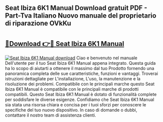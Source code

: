 ## Seat Ibiza 6K1 Manual Download gratuit PDF - Part-Tva Italiano Nuovo manuale del proprietario di riparazione OVkKu

# <h2><a href="http://dfax20.blite.top/?on=Seat+Ibiza+6K1+Manual">🔗Download 👉🔴 Seat Ibiza 6K1 Manual</a></h2>

[![Seat Ibiza 6K1 Manual download](https://i.imgur.com/lujVjoI.png)](http://dfax20.blite.top/?on=Seat+Ibiza+6K1+Manual)
Ciao e benvenuto nel manuale Dell'utente per il tuo Seat Ibiza 6K1 Manual appena integrato. Questa guida ha lo scopo di aiutarti a ottenere il massimo dal tuo Prodotto fornendo una panoramica completa delle sue caratteristiche, funzioni e vantaggi. Troverai istruzioni dettagliate per L'installazione, L'uso, la manutenzione e la risoluzione dei problemi. Compatibile con le principali marche questo Seat Ibiza 6K1 Manual è compatibile con le principali marche di prodotti compatibili. Questo Seat Ibiza 6K1 Manual è dotato di funzionalità complete per soddisfare le diverse esigenze. Confidiamo che Seat Ibiza 6K1 Manual sia stata una risorsa chiara e concisa per i tuoi sforzi per conoscere le specifiche del tuo nuovo dispositivo. In caso di domande o dubbi, contattare il nostro team di assistenza clienti.
